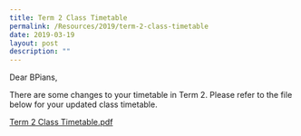 ```yaml
---
title: Term 2 Class Timetable
permalink: /Resources/2019/term-2-class-timetable
date: 2019-03-19
layout: post
description: ""
---
```

Dear BPians,

  

There are some changes to your timetable in Term 2. Please refer to the file below for your updated class timetable.

  

[Term 2 Class Timetable.pdf](https://www-bpghs-moe-edu-sg-admin.cwp.sg/qql/slot/u148/BPGHS%202019/Announcements%20&%20Updates/Term%202%20Class%20Timetable/Term%202%20Class%20Timetable.pdf)